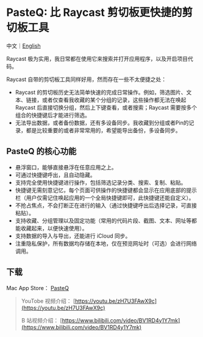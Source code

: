 # PasteQ: 比 Raycast 剪切板更快捷的剪切板工具

中文｜[English](README.md)

Raycast 极为实用，我日常都在使用它来搜索并打开应用程序，以及开启项目代码。

Raycast 自带的剪切板工具同样好用，然而存在一些不太便捷之处：

* Raycast 的剪切板历史无法简单快速的完成日常操作。例如，筛选图片、文本、链接，或者仅查看我收藏的某个分组的记录，这些操作都无法在唤起 Raycast 后直接切换分组，然后上下键查看，或者搜索；Raycast 需要按多个组合的快捷键后才能进行筛选。
* 无法导出数据，或者备份数据，还有多设备同步。我收藏到分组或者Pin的记录，都是比较重要的或者非常常用的，希望能导出备份，多设备同步。

## PasteQ 的核心功能

* 悬浮窗口，能够直接悬浮在任意应用之上。
* 可通过快捷键呼出，且自动隐藏。
* 支持完全使用快捷键进行操作，包括筛选记录分类、搜索、复制、粘贴。
* 快捷键无需刻意记忆，每个页面可供操作的快捷键都会显示在应用底部的提示栏（用户仅需记住唤起应用的一个全局快捷键即可，此快捷键还能自定义）。
* 不抢占焦点，不会打断正在进行的输入（通过快捷键呼出后选择记录，可直接粘贴）。
* 支持收藏、分组管理以及固定功能（常用的代码片段、截图、文本、网址等都能收藏起来，以便快速使用）。
* 支持数据的导入与导出，还能进行 iCloud 同步。
* 注重隐私保护，所有数据均存储在本地，仅在预览网址时（可选）会进行网络调用。

## 下载

Mac App Store： [PasteQ](https://apps.apple.com/cn/app/pasteq/id6443971843)

> YouTobe 视频介绍： [https://youtu.be/zH7U3FAwX9c](https://youtu.be/zH7U3FAwX9c)
>
> B 站视频介绍： [https://www.bilibili.com/video/BV1RD4y1Y7mk](https://www.bilibili.com/video/BV1RD4y1Y7mk)
